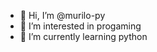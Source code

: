 - 👋 Hi, I’m @murilo-py
- 👀 I’m interested in progaming
- 🌱 I’m currently learning python

<!---
murilo-py/murilo-py is a ✨ special ✨ repository because its `README.md` (this file) appears on your GitHub profile.
You can click the Preview link to take a look at your changes.
--->
